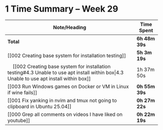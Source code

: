 # 1 Time Summary – Week 29

| Note/Heading | Time Spent |
|--------------|------------|
| **Total** | **6h 48m 39s** |
| [[002 Creating base system for installation testing]] | **5h 3m 19s** |
| &nbsp;&nbsp;&nbsp;&nbsp;[[002 Creating base system for installation testing#4.3 Unable to use apt install within box\|4.3 Unable to use apt install within box]] | 1h 37m 50s |
| [[003 Run Windows games on Docker or VM in Linux if wine fails]] | **0h 55m 39s** |
| [[001 Fix yanking in nvim and tmux not going to clipboard in Ubuntu 25.04]] | **0h 27m 22s** |
| [[000 Grep all comments on videos I have liked on youtube]] | **0h 22m 19s** |

